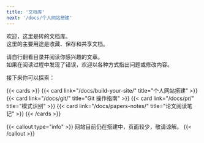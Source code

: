 ```yaml
---
title: '文档库'
next: '/docs/个人网站搭建'
---
```


欢迎，这里是砖的文档库。  
这里的主要用途是收藏、保存和共享文档。  

请自行翻看目录并阅读你感兴趣的文章。  
如果在阅读过程中发现了错误，欢迎以各种方式指出问题或修改内容。  

接下来你可以探索：

{{< cards >}}
  {{< card link="/docs/build-your-site/" title="个人网站搭建" >}}
  {{< card link="/docs/git/" title="Git 操作指南" >}}
  {{< card link="/docs/pr/" title="模式识别" >}}
  {{< card link="/docs/papers-notes/" title="论文阅读笔记" >}}
{{< /cards >}}

{{< callout type="info" >}}
网站目前仍在搭建中，页面较少，敬请谅解。
{{< /callout >}}
